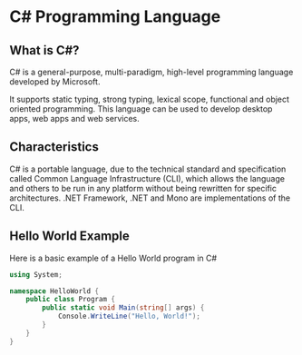 # C# Programming Language

## What is C#?

C# is a general-purpose, multi-paradigm, high-level programming language developed by Microsoft.

It supports static typing, strong typing, lexical scope, functional and object oriented programming.
This language can be used to develop desktop apps, web apps and web services.

## Characteristics

C# is a portable language, due to the technical standard and specification called Common Language Infrastructure (CLI), which allows the
language and others to be run in any platform without being rewritten for specific architectures. .NET Framework, .NET and Mono are implementations 
of the CLI.

## Hello World Example

Here is a basic example of a Hello World program in C#

```c#
using System;

namespace HelloWorld {
    public class Program {
        public static void Main(string[] args) {
            Console.WriteLine("Hello, World!");
        }
    }
}
```

